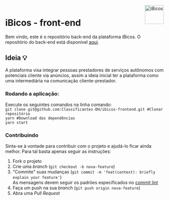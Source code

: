 
<img src="https://i.ibb.co/4SkShF8/mstile-150x150.png" alt="iBicos" title="iBicos" align="right" height="60" />


# iBicos - front-end


Bem vindo, este é o repositório back-end da plataforma  iBicos. O repositório do back-end está disponível [aqui](https://github.com/MaikHenriqueSP/ibicos-backend).

## Ideia :bulb:

A plataforma visa integrar pessoas prestadores de serviços autônomos com potenciais cliente via anúncios, assim a ideia inicial ter a plataforma como uma intermediária na comunicação cliente-prestador.

### Rodando a aplicação:
Execute os seguintes comandos na linha comando:  
`git clone git@github.com:Classificantes-DH/ibicos-frontend.git #Clonar repositório`  
`yarn #Download das dependências `  
`yarn start`  

### Contribuindo

Sinta-se à vontade para contribuir com o projeto e ajudá-lo ficar ainda melhor. Para tal basta apenas seguir as instruções:

1. Fork o projeto
2. Crie uma *branch*  (`git checkout -b nova-feature`)
3. "Commite" suas mudanças (`git commit -m 'feat(context): briefly explain your feature'`)  
As mensagens devem seguir os padrões especificados no [commit lint](https://github.com/conventional-changelog/commitlint)
5. Faça um push na sua *branch* (`git push origin nova-feature`)
6. Abra uma  *Pull Request*
